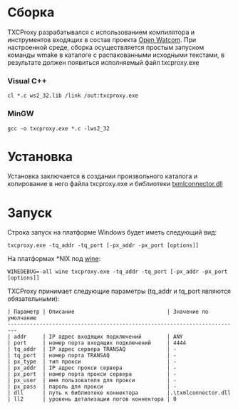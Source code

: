 # Сборка
TXCProxy разрабатывался с использованием компилятора и инструментов входящих в 
состав проекта [Open Watcom](http://www.openwatcom.org/). При настроенной среде, 
сборка осуществляется простым запуском команды wmake в каталоге с распакованными 
исходными текстами, в результате должен появиться исполняемый файл txcproxy.exe

### Visual C++

    cl *.c ws2_32.lib /link /out:txcproxy.exe

### MinGW   
    
    gcc -o txcproxy.exe *.c -lws2_32
    
# Установка
Установка заключается в создании произвольного каталога и копирование в него файла 
txcproxy.exe и библиотеки [txmlconnector.dll](http://www.finam.ru/howtotrade/tconnector/default.asp)

# Запуск
Строка запуск на платформе Windows будет иметь следующий вид:

    txcproxy.exe -tq_addr -tq_port [-px_addr -px_port [options]]

На платформах *NIX под [wine](http://www.winehq.org):

    WINEDEBUG=-all wine txcproxy.exe -tq_addr -tq_port [-px_addr -px_port [options]]
    
TXCProxy принимает следующие параметры (tq_addr и tq_port являются обязательными):
    
    | Параметр | Описание                             | Значение по умолчанию 
    -------------------------------------------------------------------------
    | addr     | IP адрес входящих подключений        | ANY 
    | port     | номер порта входящих подключений     | 4444 
    | tq_addr  | IP адрес сервера TRANSAQ             | - 
    | tq_port  | номер порта TRANSAQ                  | - 
    | px_type  | тип прокси                           | - 
    | px_addr  | IP адрес прокси сервера              | - 
    | px_port  | номер порта прокси сервера           | - 
    | px_user  | имя пользователя для прокси          | - 
    | px_pass  | пароль для прокси                    | - 
    | dll      | путь к библиотеке коннектора         |.\txmlconnector.dll 
    | ll2      | уровень детализации логов коннектора | 0 
